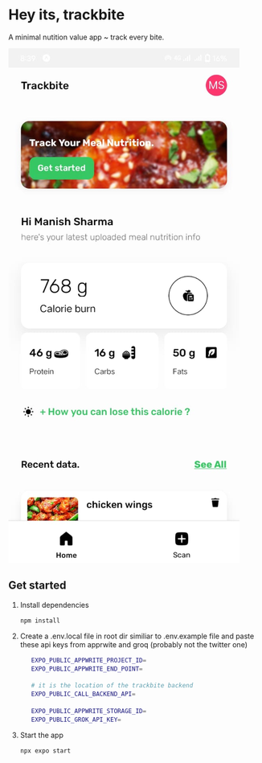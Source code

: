 # Hey its, trackbite

A minimal nutition value app ~ track every bite.

[![Watch the video](https://raw.githubusercontent.com/trydevemanish/trackbite/main/assets/githubImages/thumbnail.jpeg)](https://raw.githubusercontent.com/trydevemanish/trackbite/main/assets/githubImages/demovideo.mp4)

## Get started

1. Install dependencies

   ```bash
   npm install
   ```
   
2. Create a .env.local file in root dir similiar to .env.example file and paste these api keys from apprwite and groq (probably not the twitter one) 

   ```bash
      EXPO_PUBLIC_APPWRITE_PROJECT_ID=
      EXPO_PUBLIC_APPWRITE_END_POINT=
      
      # it is the location of the trackbite backend 
      EXPO_PUBLIC_CALL_BACKEND_API=
   
      EXPO_PUBLIC_APPWRITE_STORAGE_ID=
      EXPO_PUBLIC_GROK_API_KEY=
   ```
   
3. Start the app

   ```bash
   npx expo start
   ```

